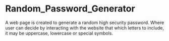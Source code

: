 # Random_Password_Generator
A web page is created to generate a random high security password. Where user can decide by interacting with the website that which letters to include, it may be uppercase, lowercase or special symbols.
